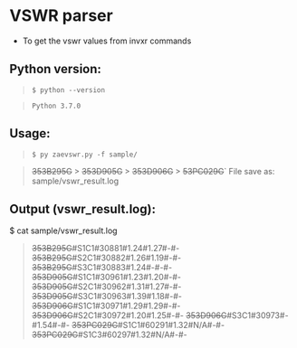 # VSWR parser

- To get the vswr values from invxr commands

## Python version:

> `$ python --version`

> `Python 3.7.0`

## Usage:

> `$ py zaevswr.py -f sample/`

> ~~353B295G~~ > ~~353D905G~~ > ~~353D906G~~ > ~~53PC029G~~`
> File save as: sample/vswr_result.log

## Output (vswr_result.log):

\$ cat sample/vswr_result.log

> ~~353B295G~~#S1C1#30881#1.24#1.27#-#-
> ~~353B295G~~#S2C1#30882#1.26#1.19#-#-
> ~~353B295G~~#S3C1#30883#1.24#-#-#-
> ~~353D905G~~#S1C1#30961#1.23#1.20#-#-
> ~~353D905G~~#S2C1#30962#1.31#1.27#-#-
> ~~353D905G~~#S3C1#30963#1.39#1.18#-#-
> ~~353D906G~~#S1C1#30971#1.29#1.29#-#-
> ~~353D906G~~#S2C1#30972#1.20#1.25#-#-
> ~~353D906G~~#S3C1#30973#-#1.54#-#-
> ~~353PC029G~~#S1C1#60291#1.32#N/A#-#-
> ~~353PC029G~~#S1C3#60297#1.32#N/A#-#-
